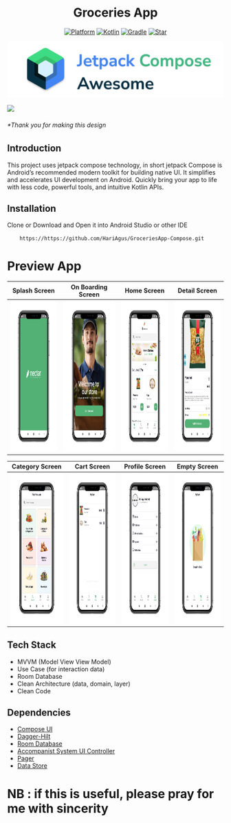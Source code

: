 <h1 align="center">
  Groceries App
</h1>
<p align="center">
  <a href="http://developer.android.com/index.html"><img alt="Platform" src="https://img.shields.io/badge/platform-Android-green.svg"></a>
  <a href="http://kotlinlang.org"><img alt="Kotlin" src="https://img.shields.io/badge/kotlin-1.6.10-blue.svg"></a>
  <a href="https://developer.android.com/studio/releases/gradle-plugin"><img alt="Gradle" src="https://img.shields.io/badge/gradle-7.4.0-yellow.svg"></a>
  <a href="https://github.com/https://github.com/HariAgus/GroceriesApp-Compose/"><img alt="Star" src="https://img.shields.io/github/stars/HariAgus/GroceriesApp-Compose"></a>
</p>

<p align="center">
<img src="assets/jetpack_compose_logo.png"/>
</p

<p align="center">
  <img src="assets/cover_banner.png"/>
</p>

######  *Thank you for making this design

## Introduction
<p>
This project uses jetpack compose technology,  in short jetpack Compose is Android’s recommended modern toolkit for building native UI. It simplifies and accelerates UI development on Android. Quickly bring your app to life with less code, powerful tools, and intuitive Kotlin APIs.

<p>

## Installation

Clone or Download and Open it into Android Studio or other IDE
```
    https://https://github.com/HariAgus/GroceriesApp-Compose.git    
```

# Preview App
| Splash Screen  | On Boarding Screen | Home Screen | Detail Screen |
| ------------- | ------------- | ------------- | ------------- |
| <img src="assets/splash_page.png" height=350 width=1600/>  | <img src="assets/on_boarding_page.png" height=350 width=1600/>  | <img src="assets/home_page.png" height=350 width=1600/> | <img src="assets/detail_page.PNG" height=350 width=1600/> |

| Category Screen  | Cart Screen | Profile Screen | Empty Screen |
| ------------- | ------------- | ------------- | ------------- |
| <img src="assets/category_page.png" height=350 width=1600/>  | <img src="assets/cart_page.png" height=350 width=1600/>  | <img src="assets/profile_page.png" height=350 width=1600/> | <img src="assets/empty_page.png" height=350 width=1600/> |

<p>

## Tech Stack
- MVVM (Model View View Model)
- Use Case (for interaction data)
- Room Database
- Clean Architecture (data, domain, layer)
- Clean Code

## Dependencies
- [Compose UI](https://developer.android.com/jetpack/androidx/releases/compose-ui)
- [Dagger-Hilt](https://developer.android.com/training/dependency-injection/hilt-android)
- [Room Database](https://developer.android.com/training/data-storage/room)
- [Accompanist System UI Controller](https://google.github.io/accompanist/systemuicontroller/)
- [Pager](https://google.github.io/accompanist/pager/)
- [Data Store](https://developer.android.com/topic/libraries/architecture/datastore)

<p>

# NB : if this is useful, please pray for me with sincerity


